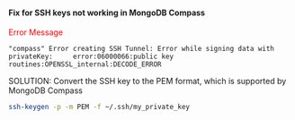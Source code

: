 
#### Fix for SSH keys not working in MongoDB Compass

<span style="color:red;">Error Message</span>
```` error
"compass" Error creating SSH Tunnel: Error while signing data with privateKey:     error:06000066:public key routines:OPENSSL_internal:DECODE_ERROR
````



SOLUTION: 
Convert the SSH key to the PEM format, which is supported by MongoDB Compass

``` bash
ssh-keygen -p -m PEM -f ~/.ssh/my_private_key
```
